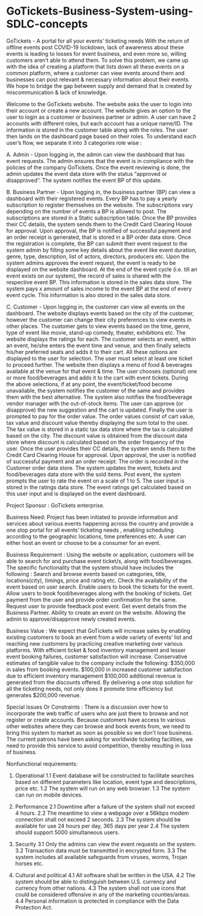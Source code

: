 # GoTickets-Business-System-using-SDLC-concepts


GoTickets - A portal for all your events’ ticketing needs 
With the return of offline events post COVID-19 lockdown, lack of awareness about these events is leading to losses for event business, and even more so, willing customers aren’t able to attend them. To solve this problem, we came up with the idea of creating a platform that lists down all these events on a common platform, where a customer can view events around them and businesses can post relevant & necessary information about their events. We hope to bridge the gap between supply and demand that is created by miscommunication & lack of knowledge.

Welcome to the GoTickets website. The website asks the user to login into their account or create a new account. The website gives an option to the user to login as a customer or business partner or admin. A user can have 2 accounts with different roles, but each account has a unique name/ID. The information is stored in the customer table along with the roles. The user then lands on the dashboard page based on their roles. To understand each user’s flow, we separate it into 3 categories role wise :

A. Admin - Upon logging in, the admin can view the dashboard that has event requests. The admin ensures that the event is in compliance with the policies of the company GoTickets. Once the event reviewing is done, the admin updates the event data store with the status “approved or disapproved”. The system notifies the event BP of this update. 

B. Business Partner - Upon logging in, the business partner (BP) can view a dashboard with their registered events. Every BP has to pay a yearly subscription to register themselves on the website. The subscriptions vary depending on the number of events a BP is allowed to post. The subscriptions are stored in a Static subscription table. Once the BP provides their CC details, the system sends them to the Credit Card Clearing House for approval. Upon approval, the BP is notified of successful payment and an order receipt is generated, that is stored in a BP order data store. Once the registration is complete, the BP can submit their event request to the system admin by filling some key details about the event like event duration, genre, type, description, list of actors, directors, producers etc. Upon the system admins approves the event request, the event is ready to be displayed on the website dashboard. At the end of the event cycle (i.e. till an event exists on our system), the record of sales is shared with the respective event BP. This information is stored in the sales data store. The system pays x amount of sales income to the event BP at the end of every event cycle. This information is also stored in the sales data store.

C. Customer - Upon logging in, the customer can view all events on the dashboard. The website displays events based on the city of the customer, however the customer can change their city preferences to view events in other places. The customer gets to view events based on the time, genre, type of event like movie, stand-up comedy, theater, exhibitions etc. The website displays the ratings for each. The customer selects an event, within an event, he/she enters the event time and venue, and then finally selects his/her preferred seats and adds it to their cart. All these options are displayed to the user for selection. The user must select at least one ticket to proceed further. The website then displays a menu of food & beverages available at the venue for that event & time. The user chooses (optional) one or more food/beverages and adds it to the cart with event tickets. During the above selections, if at any point, the event/ticket/food become unavailable, the system notifies the customer of the same and provides them with the best alternative. The system also notifies the food/beverage vendor manager with the out-of-stock items. The user can approve (or disapprove) the new suggestion and the cart is updated. Finally the user is prompted to pay for the order value. The order values consist of cart value, tax value and discount value thereby displaying the sum total to the user. The tax value is stored in a static tax data store where the tax is calculated based on the city. The discount value is obtained from the discount data store where discount is calculated based on the order frequency of the user. Once the user provides their CC details, the system sends them to the Credit Card Clearing House for approval. Upon approval, the user is notified of successful payment and an order receipt. The order is recorded in the Customer order data store. The system updates the event, tickets and food/beverages data store with the sold items. Post event, the system prompts the user to rate the event on a scale of 1 to 5. The user input is stored in the ratings data store. The event ratings get calculated based on this user input and is displayed on the event dashboard.

Project Sponsor : GoTickets enterprise.

Business Need: Project has been initiated to provide information and services about various events happening across the country and provide a one stop portal for all events’ ticketing needs , enabling scheduling according to the geographic locations, time preferences etc. A user can either host an event or choose to be a consumer for an event. 

Business Requirement : Using the website or application, customers will be able to search for and purchase event ticket/s, along with food/beverages. The specific functionality that the system should have includes the following : 
Search and browse events based on categories, title, locations(city), timings, price and rating etc. 
Check the availability of the event based on user search.
Enable users to book the tickets for the event. 
Allow users to book food/beverages along with the booking of tickets.
Get payment from the user and provide order confirmation for the same.
 Request user to provide feedback post event.
Get event details from the Business Partner.
Ability to create an event on the website.
Allowing the admin to approve/disapprove newly created events.

Business Value : We expect that GoTickets will increase sales by enabling existing customers to book an event from a wide variety of events’ list and reaching new customers by practicing creative marketing over various platforms. With efficient ticket & food inventory management and lesser event booking failures, customer satisfaction will increase. Conservative estimates of tangible value to the company include the following: 
$350,000 in sales from booking events. 
$100,000 in increased customer satisfaction due to efficient inventory management 
$100,000 additional revenue is generated from the discounts offered.
By delivering a one stop solution for all the ticketing needs, not only does it promote time efficiency but generates $200,000 revenue.

Special Issues Or Constraints :
 There is a discussion over how to incorporate the web traffic of users who are just there to browse and not register or create accounts.
Because customers have access to various other websites where they can browse  and book events from, we need to bring this system to market as soon as possible so we don't lose business. 
The current patrons have been asking for worldwide ticketing facilities, we need to provide this service to avoid competition, thereby resulting in loss of business.

 Nonfunctional requirements:
1. Operational 
  1.1 Event database will be constructed to facilitate searches based on different parameters like location, event type and descriptions, price etc.
  1.2 The system will run on any web browser.
  1.3 The system can run on mobile devices.

2. Performance
  2.1 Downtime after a failure of the system shall not exceed 4 hours.
  2.2 The meantime to view a webpage over a 56kbps modem connection shall not exceed 2 seconds.
  2.3 The system should be available for use 24 hours per day, 365 days per year
  2.4 The system should support 5000 simultaneous users.

3. Security
  3.1 Only the admins can view the event requests on the system.
  3.2 Transaction data must be transmitted in encrypted form.
  3.3 The system includes all available safeguards from viruses, worms, Trojan horses etc.
  
4. Cultural and political
  4.1 All software shall be written in the USA.
  4.2 The system should be able to distinguish between U.S. currency and currency from other nations. 
  4.3 The system shall not use icons that could be considered offensive in any of the marketing counties/areas.
  4.4 Personal information is protected in compliance with the Data Protection Act. 




